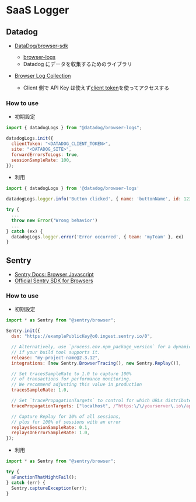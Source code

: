 # SaaS Logger

## Datadog

- [DataDog/browser-sdk](https://github.com/DataDog/browser-sdk)
  - [browser-logs](https://www.npmjs.com/package/@datadog/browser-logs)
  - Datadog にデータを収集するためのライブラリ
- [Browser Log Collection](https://docs.datadoghq.com/logs/log_collection/javascript/)

  - Client 側で API Key は使えず[client token](https://docs.datadoghq.com/account_management/api-app-keys/#client-tokens)を使ってアクセスする

### How to use

- 初期設定

```js
import { datadogLogs } from "@datadog/browser-logs";

datadogLogs.init({
  clientToken: "<DATADOG_CLIENT_TOKEN>",
  site: "<DATADOG_SITE>",
  forwardErrorsToLogs: true,
  sessionSampleRate: 100,
});
```

- 利用

```js
import { datadogLogs } from '@datadog/browser-logs'

datadogLogs.logger.info('Button clicked', { name: 'buttonName', id: 123 })

try {
  ...
  throw new Error('Wrong behavior')
  ...
} catch (ex) {
  datadogLogs.logger.error('Error occurred', { team: 'myTeam' }, ex)
}
```

## Sentry

- [Sentry Docs: Browser Javascript](https://docs.sentry.io/platforms/javascript/)
- [Official Sentry SDK for Browsers](https://www.npmjs.com/package/@sentry/browser)

### How to use

- 初期設定

```js
import * as Sentry from "@sentry/browser";

Sentry.init({
  dsn: "https://examplePublicKey@o0.ingest.sentry.io/0",

  // Alternatively, use `process.env.npm_package_version` for a dynamic release version
  // if your build tool supports it.
  release: "my-project-name@2.3.12",
  integrations: [new Sentry.BrowserTracing(), new Sentry.Replay()],

  // Set tracesSampleRate to 1.0 to capture 100%
  // of transactions for performance monitoring.
  // We recommend adjusting this value in production
  tracesSampleRate: 1.0,

  // Set `tracePropagationTargets` to control for which URLs distributed tracing should be enabled
  tracePropagationTargets: ["localhost", /^https:\/\/yourserver\.io\/api/],

  // Capture Replay for 10% of all sessions,
  // plus for 100% of sessions with an error
  replaysSessionSampleRate: 0.1,
  replaysOnErrorSampleRate: 1.0,
});
```

- 利用

```js
import * as Sentry from "@sentry/browser";

try {
  aFunctionThatMightFail();
} catch (err) {
  Sentry.captureException(err);
}
```
